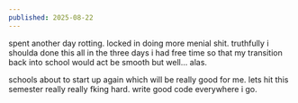 ```yaml
---
published: 2025-08-22
---
```


spent another day rotting. locked in doing more menial shit. truthfully i shoulda done this all in the three days i had free time so that my transition back into school would act be smooth but well... alas.

schools about to start up again which will be really good for me. lets hit this semester really really fking hard. write good code everywhere i go.